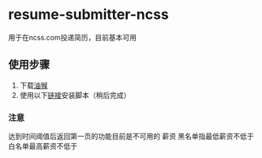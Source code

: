 # resume-submitter-ncss
用于在ncss.com投递简历，目前基本可用
## 使用步骤
1. 下载[油猴](https://www.tampermonkey.net/)
2. 使用以下[链接](https://greasyfork.org/zh-CN/scripts/471270-%E8%87%AA%E5%8A%A8%E6%8A%95%E9%80%92%E5%B7%A5%E4%BD%9C)安装脚本（稍后完成）
### 注意
达到时间阈值后返回第一页的功能目前是不可用的
薪资 黑名单指最低薪资不低于 白名单最高薪资不低于
